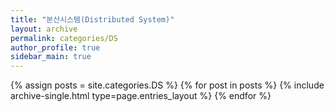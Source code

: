 ```yaml
---
title: "분산시스템(Distributed System)"
layout: archive
permalink: categories/DS
author_profile: true
sidebar_main: true
---
```



{% assign posts = site.categories.DS %}
{% for post in posts %} {% include archive-single.html type=page.entries_layout %} {% endfor %}
